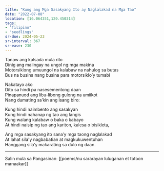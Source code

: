 ```yaml
---
title: "Kung ang Mga Sasakyang Ito ay Naglalakad na Mga Tao"
date: "2022-07-08"
location: [16.064351,120.450314]
tags:
- "filipino"
- "seedlings"
sr-due: 2024-05-23
sr-interval: 367
sr-ease: 230
---
```

Tanaw ang kalsada mula rito  
Dinig ang maiingay na ungol ng mga makina  
Motorsiklong umuungol na kalabaw na nahulog sa butas  
Bus na busina nang busina para motorsiklo’y tumabi  

Nakatayo ako  
Dito sa hindi pa nasesementong daan  
Pinapanuod ang libu-libong gulong na umiikot  
Nang dumating sa’kin ang isang biro:  

Kung hindi naimbento ang sasakyan  
Kung hindi nahanap ng tao ang langis  
Kung walang kalabaw o baka o kabayo  
At hindi naisip ng tao ang kariton, kalesa o bisikleta,  

Ang mga sasakyang ito sana’y mga taong naglalakad  
At lahat sila'y nagbabatian at magkukuwentuhan  
Hanggang sila’y makarating sa dulo ng daan.  

***
Salin mula sa Pangasinan: [[poems/nu sararayan luluganan et totoon manaakar]]